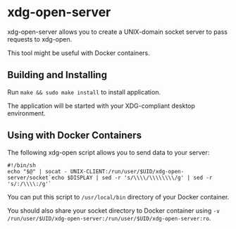 # xdg-open-server

xdg-open-server allows you to create a UNIX-domain socket server to pass requests to xdg-open.

This tool might be useful with Docker containers.

## Building and Installing

Run `make && sudo make install` to install application.

The application will be started with your XDG-compliant desktop environment.

## Using with Docker Containers

The following xdg-open script allows you to send data to your server:

```shell
#!/bin/sh
echo "$@" | socat - UNIX-CLIENT:/run/user/$UID/xdg-open-server/socket`echo $DISPLAY | sed -r 's/\\\\/\\\\\\\\/g' | sed -r 's/:/\\\\:/g'`
```

You can put this script to `/usr/local/bin` directory of your Docker container.

You should also share your socket directory to Docker container using `-v /run/user/$UID/xdg-open-server:/run/user/$UID/xdg-open-server:ro`.
